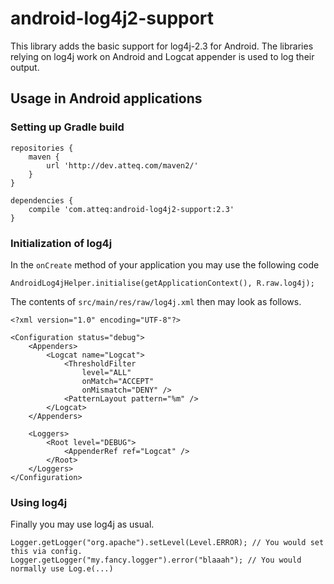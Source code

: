 # android-log4j2-support

This library adds the basic support for log4j-2.3 for Android. The libraries relying on log4j work on Android and Logcat appender is used to log their output.

## Usage in Android applications

### Setting up Gradle build

```
repositories {
    maven {
        url 'http://dev.atteq.com/maven2/'
    }
}

dependencies {
    compile 'com.atteq:android-log4j2-support:2.3'
}
```

### Initialization of log4j

In the `onCreate` method of your application you may use the following code

```
AndroidLog4jHelper.initialise(getApplicationContext(), R.raw.log4j);
```

The contents of `src/main/res/raw/log4j.xml` then may look as follows.

```
<?xml version="1.0" encoding="UTF-8"?>

<Configuration status="debug">
    <Appenders>
        <Logcat name="Logcat">
            <ThresholdFilter
                level="ALL"
                onMatch="ACCEPT"
                onMismatch="DENY" />
            <PatternLayout pattern="%m" />
        </Logcat>
    </Appenders>

    <Loggers>
        <Root level="DEBUG">
            <AppenderRef ref="Logcat" />
        </Root>
    </Loggers>
</Configuration>
```

### Using log4j

Finally you may use log4j as usual.

```
Logger.getLogger("org.apache").setLevel(Level.ERROR); // You would set this via config.
Logger.getLogger("my.fancy.logger").error("blaaah"); // You would normally use Log.e(...)
```
